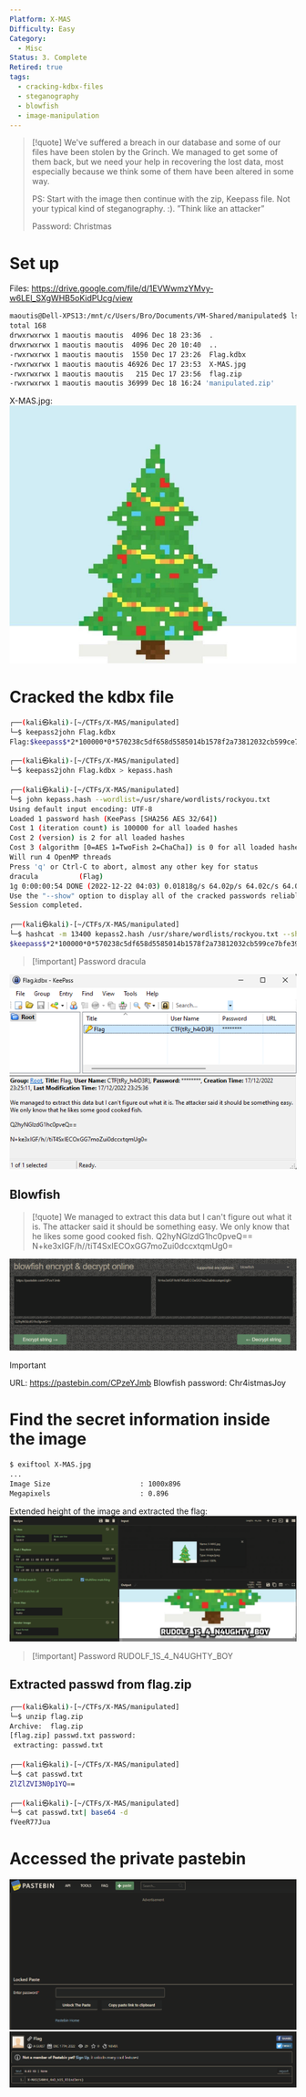 ```yaml
---
Platform: X-MAS
Difficulty: Easy
Category:
  - Misc
Status: 3. Complete
Retired: true
tags:
  - cracking-kdbx-files
  - steganography
  - blowfish
  - image-manipulation
---
```


>[!quote]
>We've suffered a breach in our database and some of our files have been stolen by the Grinch. We managed to get some of them back, but we need your help in recovering the lost data, most especially because we think some of them have been altered in some way.
>
>PS: Start with the image then continue with the zip, Keepass file. Not your typical kind of steganography. :). ”Think like an attacker”  
>
>Password: Christmas

# Set up

Files: https://drive.google.com/file/d/1EVWwmzYMvy-w6LEl_SXgWHB5oKidPUcg/view

```bash
maoutis@Dell-XPS13:/mnt/c/Users/Bro/Documents/VM-Shared/manipulated$ ls -al
total 168
drwxrwxrwx 1 maoutis maoutis  4096 Dec 18 23:36  .
drwxrwxrwx 1 maoutis maoutis  4096 Dec 20 10:40  ..
-rwxrwxrwx 1 maoutis maoutis  1550 Dec 17 23:26  Flag.kdbx
-rwxrwxrwx 1 maoutis maoutis 46926 Dec 17 23:53  X-MAS.jpg
-rwxrwxrwx 1 maoutis maoutis   215 Dec 17 23:56  flag.zip
-rwxrwxrwx 1 maoutis maoutis 36999 Dec 18 16:24 'manipulated.zip'
```

X-MAS.jpg:
![](../../zzz_res/attachments/X-MAS.jpg)

# Cracked the kdbx file

```bash
┌──(kali㉿kali)-[~/CTFs/X-MAS/manipulated]
└─$ keepass2john Flag.kdbx 
Flag:$keepass$*2*100000*0*570238c5df658d5585014b1578f2a73812032cb599ce7bfe3961ea931df7bd31*76d389a71f5b064b6bd716c93fbe668232f665fe32eb5add3db005757aeea87d*befceb83b8fe811dfedb176ac23d8e27*3c348e19ba7b628e98e3e03a134838ae3d29ae59e8b8c6b5262e9097b154534f*76a25a61fae8d29ad0b935eb8cdce2e360975e6db23d3bb15e2e94c7700f7424

┌──(kali㉿kali)-[~/CTFs/X-MAS/manipulated]
└─$ keepass2john Flag.kdbx > kepass.hash

┌──(kali㉿kali)-[~/CTFs/X-MAS/manipulated]
└─$ john kepass.hash --wordlist=/usr/share/wordlists/rockyou.txt
Using default input encoding: UTF-8
Loaded 1 password hash (KeePass [SHA256 AES 32/64])
Cost 1 (iteration count) is 100000 for all loaded hashes
Cost 2 (version) is 2 for all loaded hashes
Cost 3 (algorithm [0=AES 1=TwoFish 2=ChaCha]) is 0 for all loaded hashes
Will run 4 OpenMP threads
Press 'q' or Ctrl-C to abort, almost any other key for status
dracula          (Flag)
1g 0:00:00:54 DONE (2022-12-22 04:03) 0.01818g/s 64.02p/s 64.02c/s 64.02C/s Password1..dracula
Use the "--show" option to display all of the cracked passwords reliably
Session completed.

┌──(kali㉿kali)-[~/CTFs/X-MAS/manipulated]
└─$ hashcat -m 13400 kepass2.hash /usr/share/wordlists/rockyou.txt --show
$keepass$*2*100000*0*570238c5df658d5585014b1578f2a73812032cb599ce7bfe3961ea931df7bd31*76d389a71f5b064b6bd716c93fbe668232f665fe32eb5add3db005757aeea87d*befceb83b8fe811dfedb176ac23d8e27*3c348e19ba7b628e98e3e03a134838ae3d29ae59e8b8c6b5262e9097b154534f*76a25a61fae8d29ad0b935eb8cdce2e360975e6db23d3bb15e2e94c7700f7424:dracula
```

>[!important] Password
>dracula

![](../../zzz_res/attachments/Pasted%20image%2020221222100718.png)

## Blowfish

>[!quote]
>We managed to extract this data but I can't figure out what it is. The attacker said it should be something easy. We only know that he likes some good cooked fish.
>Q2hyNGlzdG1hc0pveQ==
>N+ke3xIGF/h//tiT4SxIECOxGG7moZui0dccxtqmUg0=

![](../../zzz_res/attachments/Pasted%20image%2020221222100831.png)

>[!important]
>URL: https://pastebin.com/CPzeYJmb
>Blowfish password: Chr4istmasJoy

# Find the secret information inside the image

```bash
$ exiftool X-MAS.jpg
...
Image Size                      : 1000x896
Megapixels                      : 0.896
```

Extended height of the image and extracted the flag:
![](../../zzz_res/attachments/Pasted%20image%2020221222101403.png)

>[!important] Password
>RUDOLF_1S_4_N4UGHTY_BOY

## Extracted passwd from flag.zip

```bash
┌──(kali㉿kali)-[~/CTFs/X-MAS/manipulated]
└─$ unzip flag.zip
Archive:  flag.zip
[flag.zip] passwd.txt password:
 extracting: passwd.txt

┌──(kali㉿kali)-[~/CTFs/X-MAS/manipulated]
└─$ cat passwd.txt
ZlZlZVI3N0p1YQ==

┌──(kali㉿kali)-[~/CTFs/X-MAS/manipulated]
└─$ cat passwd.txt| base64 -d
fVeeR77Jua 
```

# Accessed the private pastebin

![](../../zzz_res/attachments/Pasted%20image%2020221222101717.png)
![](../../zzz_res/attachments/Pasted%20image%2020221222101737.png)